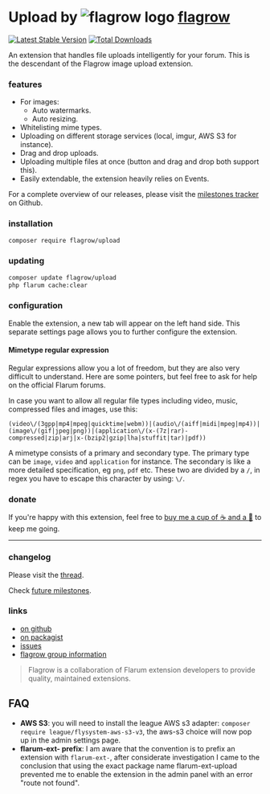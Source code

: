 # Upload by ![flagrow logo](https://avatars0.githubusercontent.com/u/16413865?v=3&s=15) [flagrow](https://discuss.flarum.org/d/1832-flagrow-extension-developer-group)

[![Latest Stable Version](https://poser.pugx.org/flagrow/upload/v/stable)](https://packagist.org/packages/flagrow/upload) [![Total Downloads](https://poser.pugx.org/flagrow/upload/downloads)](https://packagist.org/packages/flagrow/flarum-ext-:package)

An extension that handles file uploads intelligently for your forum. This is the descendant of the Flagrow image upload extension.

### features

- For images:
  - Auto watermarks.
  - Auto resizing.
- Whitelisting mime types.
- Uploading on different storage services (local, imgur, AWS S3 for instance).
- Drag and drop uploads.
- Uploading multiple files at once (button and drag and drop both support this).
- Easily extendable, the extension heavily relies on Events.

For a complete overview of our releases, please visit the [milestones tracker](https://github.com/flagrow/upload/milestones) on Github.

### installation

```bash
composer require flagrow/upload
```

### updating

```bash
composer update flagrow/upload
php flarum cache:clear
```

### configuration

Enable the extension, a new tab will appear on the left hand side. This separate settings page allows you to further configure the extension.

#### Mimetype regular expression

Regular expressions allow you a lot of freedom, but they are also very difficult to understand. Here are some pointers, but feel free to ask
for help on the official Flarum forums.

In case you want to allow all regular file types including video, music, compressed files and images, use this:

```text
(video\/(3gpp|mp4|mpeg|quicktime|webm))|(audio\/(aiff|midi|mpeg|mp4))|(image\/(gif|jpeg|png))|(application\/(x-(7z|rar)-compressed|zip|arj|x-(bzip2|gzip|lha|stuffit|tar)|pdf))
```

A mimetype consists of a primary and secondary type. The primary type can be `image`, `video` and `application` for instance. The secondary
is like a more detailed specification, eg `png`, `pdf` etc. These two are divided by a `/`, in regex you have to escape this character by using: `\/`.


### donate

If you're happy with this extension, feel free to [buy me a cup of :coffee: and a :cake:](https://paypal.me/luceos/5) to keep me going.

---

### changelog

Please visit the [thread](https://discuss.flarum.org/d/4154-flagrow-file-upload-the-intelligent-file-attachment-extension).

Check [future milestones](https://github.com/flagrow/upload/milestones).

### links

- [on github](https://github.com/flagrow/upload)
- [on packagist](http://packagist.com/packages/flagrow/upload)
- [issues](https://github.com/flagrow/upload/issues)
- [flagrow group information](http://flagrow.github.io/)

> Flagrow is a collaboration of Flarum extension developers to provide quality, maintained extensions.

## FAQ

-  __AWS S3__: you will need to install the league AWS s3 adapter: `composer require league/flysystem-aws-s3-v3`, the aws-s3 choice will now pop up in the admin settings page.
-  __flarum-ext- prefix__: I am aware that the convention is to prefix an extension with `flarum-ext-`, after considerate investigation I came to the conclusion that using the exact package name flarum-ext-upload prevented me to enable the extension in the admin panel with an error "route not found".

